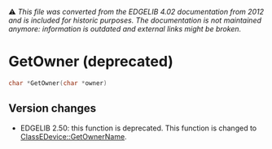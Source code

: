 :warning: _This file was converted from the EDGELIB 4.02 documentation from 2012 and is included for historic purposes. The documentation is not maintained anymore: information is outdated and external links might be broken._

# GetOwner (deprecated)


```c++
char *GetOwner(char *owner)
```

## Version changes
- EDGELIB 2.50: this function is deprecated. This function is changed to [ClassEDevice::GetOwnerName](classedevice_getownername.md).

